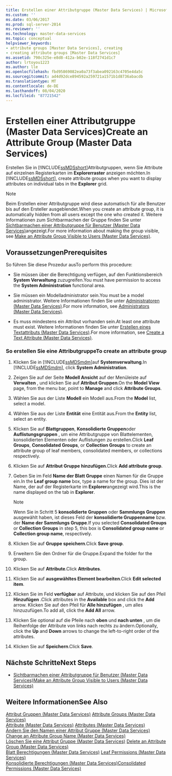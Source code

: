 ```yaml
---
title: Erstellen einer Attributgruppe (Master Data Services) | Microsoft-Dokumentation
ms.custom: ''
ms.date: 03/06/2017
ms.prod: sql-server-2014
ms.reviewer: ''
ms.technology: master-data-services
ms.topic: conceptual
helpviewer_keywords:
- attribute groups [Master Data Services], creating
- creating attribute groups [Master Data Services]
ms.assetid: 798c325e-e8d8-412a-b02e-118f2741d1c7
author: lrtoyou1223
ms.author: lle
ms.openlocfilehash: fbd95869082ea0a73f3abea092163c4705e4da5c
ms.sourcegitcommit: ad4d92dce894592a259721a1571b1d8736abacdb
ms.translationtype: MT
ms.contentlocale: de-DE
ms.lasthandoff: 08/04/2020
ms.locfileid: "87721542"
---
```

# <a name="create-an-attribute-group-master-data-services"></a><span data-ttu-id="bf802-102">Erstellen einer Attributgruppe (Master Data Services)</span><span class="sxs-lookup"><span data-stu-id="bf802-102">Create an Attribute Group (Master Data Services)</span></span>
  <span data-ttu-id="bf802-103">Erstellen Sie in [!INCLUDE[ssMDSshort](../includes/ssmdsshort-md.md)]Attributgruppen, wenn Sie Attribute auf einzelnen Registerkarten im **Explorerraster** anzeigen möchten.</span><span class="sxs-lookup"><span data-stu-id="bf802-103">In [!INCLUDE[ssMDSshort](../includes/ssmdsshort-md.md)], create attribute groups when you want to display attributes on individual tabs in the **Explorer** grid.</span></span>  
  
> [!NOTE]  
>  <span data-ttu-id="bf802-104">Beim Erstellen einer Attributgruppe wird diese automatisch für alle Benutzer bis auf den Ersteller ausgeblendet.</span><span class="sxs-lookup"><span data-stu-id="bf802-104">When you create an attribute group, it is automatically hidden from all users except the one who created it.</span></span> <span data-ttu-id="bf802-105">Weitere Informationen zum Sichtbarmachen der Gruppe finden Sie unter [Sichtbarmachen einer Attributgruppe für Benutzer &#40;Master Data Services&#41;](make-an-attribute-group-visible-to-users-master-data-services.md)angezeigt.</span><span class="sxs-lookup"><span data-stu-id="bf802-105">For more information about making the group visible, see [Make an Attribute Group Visible to Users &#40;Master Data Services&#41;](make-an-attribute-group-visible-to-users-master-data-services.md).</span></span>  
  
## <a name="prerequisites"></a><span data-ttu-id="bf802-106">Voraussetzungen</span><span class="sxs-lookup"><span data-stu-id="bf802-106">Prerequisites</span></span>  
 <span data-ttu-id="bf802-107">So führen Sie diese Prozedur aus</span><span class="sxs-lookup"><span data-stu-id="bf802-107">To perform this procedure:</span></span>  
  
-   <span data-ttu-id="bf802-108">Sie müssen über die Berechtigung verfügen, auf den Funktionsbereich **System Verwaltung** zuzugreifen.</span><span class="sxs-lookup"><span data-stu-id="bf802-108">You must have permission to access the **System Administration** functional area.</span></span>  
  
-   <span data-ttu-id="bf802-109">Sie müssen ein Modelladministrator sein.</span><span class="sxs-lookup"><span data-stu-id="bf802-109">You must be a model administrator.</span></span> <span data-ttu-id="bf802-110">Weitere Informationen finden Sie unter [Administratoren &#40;Master Data Services&#41;](../../2014/master-data-services/administrators-master-data-services.md).</span><span class="sxs-lookup"><span data-stu-id="bf802-110">For more information, see [Administrators &#40;Master Data Services&#41;](../../2014/master-data-services/administrators-master-data-services.md).</span></span>  
  
-   <span data-ttu-id="bf802-111">Es muss mindestens ein Attribut vorhanden sein.</span><span class="sxs-lookup"><span data-stu-id="bf802-111">At least one attribute must exist.</span></span> <span data-ttu-id="bf802-112">Weitere Informationen finden Sie unter [Erstellen eines Textattributs &#40;Master Data Services&#41;](../../2014/master-data-services/create-a-text-attribute-master-data-services.md).</span><span class="sxs-lookup"><span data-stu-id="bf802-112">For more information, see [Create a Text Attribute &#40;Master Data Services&#41;](../../2014/master-data-services/create-a-text-attribute-master-data-services.md).</span></span>  
  
### <a name="to-create-an-attribute-group"></a><span data-ttu-id="bf802-113">So erstellen Sie eine Attributgruppe</span><span class="sxs-lookup"><span data-stu-id="bf802-113">To create an attribute group</span></span>  
  
1.  <span data-ttu-id="bf802-114">Klicken Sie in [!INCLUDE[ssMDSmdm](../includes/ssmdsmdm-md.md)]auf **Systemverwaltung**.</span><span class="sxs-lookup"><span data-stu-id="bf802-114">In [!INCLUDE[ssMDSmdm](../includes/ssmdsmdm-md.md)], click **System Administration**.</span></span>  
  
2.  <span data-ttu-id="bf802-115">Zeigen Sie auf der Seite **Modell Ansicht** auf der Menüleiste auf **Verwalten** , und klicken Sie auf **Attribut Gruppen**.</span><span class="sxs-lookup"><span data-stu-id="bf802-115">On the **Model View** page, from the menu bar, point to **Manage** and click **Attribute Groups**.</span></span>  
  
3.  <span data-ttu-id="bf802-116">Wählen Sie aus der Liste **Modell** ein Modell aus.</span><span class="sxs-lookup"><span data-stu-id="bf802-116">From the **Model** list, select a model.</span></span>  
  
4.  <span data-ttu-id="bf802-117">Wählen Sie aus der Liste **Entität** eine Entität aus.</span><span class="sxs-lookup"><span data-stu-id="bf802-117">From the **Entity** list, select an entity.</span></span>  
  
5.  <span data-ttu-id="bf802-118">Klicken Sie auf **Blattgruppen**, **Konsolidierte Gruppen**oder **Auflistungsgruppen** , um eine Attributgruppe von Blattelementen, konsolidierten Elementen oder Auflistungen zu erstellen.</span><span class="sxs-lookup"><span data-stu-id="bf802-118">Click **Leaf Groups**, **Consolidated Groups**, or **Collection Groups** to create an attribute group of leaf members, consolidated members, or collections respectively.</span></span>  
  
6.  <span data-ttu-id="bf802-119">Klicken Sie auf **Attribut Gruppe hinzufügen**.</span><span class="sxs-lookup"><span data-stu-id="bf802-119">Click **Add attribute group**.</span></span>  
  
7.  <span data-ttu-id="bf802-120">Geben Sie im Feld **Name der Blatt Gruppe** einen Namen für die Gruppe ein.</span><span class="sxs-lookup"><span data-stu-id="bf802-120">In the **Leaf group name** box, type a name for the group.</span></span> <span data-ttu-id="bf802-121">Dies ist der Name, der auf der Registerkarte im **Explorer**angezeigt wird.</span><span class="sxs-lookup"><span data-stu-id="bf802-121">This is the name displayed on the tab in **Explorer**.</span></span>  
  
    > [!NOTE]  
    >  <span data-ttu-id="bf802-122">Wenn Sie in Schritt 5 **konsolidierte Gruppen** oder **Sammlungs Gruppen** ausgewählt haben, ist dieses Feld der **konsolidierte Gruppenname** bzw. der **Name der Sammlungs Gruppe**.</span><span class="sxs-lookup"><span data-stu-id="bf802-122">If you selected **Consolidated Groups** or **Collection Groups** in step 5, this box is **Consolidated group name** or **Collection group name**, respectively.</span></span>  
  
8.  <span data-ttu-id="bf802-123">Klicken Sie auf **Gruppe speichern**.</span><span class="sxs-lookup"><span data-stu-id="bf802-123">Click **Save group**.</span></span>  
  
9. <span data-ttu-id="bf802-124">Erweitern Sie den Ordner für die Gruppe.</span><span class="sxs-lookup"><span data-stu-id="bf802-124">Expand the folder for the group.</span></span>  
  
10. <span data-ttu-id="bf802-125">Klicken Sie auf **Attribute**.</span><span class="sxs-lookup"><span data-stu-id="bf802-125">Click **Attributes**.</span></span>  
  
11. <span data-ttu-id="bf802-126">Klicken Sie auf **ausgewähltes Element bearbeiten**.</span><span class="sxs-lookup"><span data-stu-id="bf802-126">Click **Edit selected item**.</span></span>  
  
12. <span data-ttu-id="bf802-127">Klicken Sie im Feld **verfügbar** auf Attribute, und klicken Sie auf den Pfeil **Hinzufügen** .</span><span class="sxs-lookup"><span data-stu-id="bf802-127">Click attributes in the **Available** box and click the **Add** arrow.</span></span> <span data-ttu-id="bf802-128">Klicken Sie auf den Pfeil für **Alle hinzufügen** , um alles hinzuzufügen.</span><span class="sxs-lookup"><span data-stu-id="bf802-128">To add all, click the **Add All** arrow.</span></span>  
  
13. <span data-ttu-id="bf802-129">Klicken Sie optional auf die Pfeile nach **oben** und **nach unten** , um die Reihenfolge der Attribute von links nach rechts zu ändern.</span><span class="sxs-lookup"><span data-stu-id="bf802-129">Optionally, click the **Up** and **Down** arrows to change the left-to-right order of the attributes.</span></span>  
  
14. <span data-ttu-id="bf802-130">Klicken Sie auf **Speichern**.</span><span class="sxs-lookup"><span data-stu-id="bf802-130">Click **Save**.</span></span>  
  
## <a name="next-steps"></a><span data-ttu-id="bf802-131">Nächste Schritte</span><span class="sxs-lookup"><span data-stu-id="bf802-131">Next Steps</span></span>  
  
-   [<span data-ttu-id="bf802-132">Sichtbarmachen einer Attributgruppe für Benutzer &#40;Master Data Services&#41;</span><span class="sxs-lookup"><span data-stu-id="bf802-132">Make an Attribute Group Visible to Users &#40;Master Data Services&#41;</span></span>](make-an-attribute-group-visible-to-users-master-data-services.md)  
  
## <a name="see-also"></a><span data-ttu-id="bf802-133">Weitere Informationen</span><span class="sxs-lookup"><span data-stu-id="bf802-133">See Also</span></span>  
 <span data-ttu-id="bf802-134">[Attribut Gruppen &#40;Master Data Services&#41;](../../2014/master-data-services/attribute-groups-master-data-services.md) </span><span class="sxs-lookup"><span data-stu-id="bf802-134">[Attribute Groups &#40;Master Data Services&#41;](../../2014/master-data-services/attribute-groups-master-data-services.md) </span></span>  
 <span data-ttu-id="bf802-135">[Attribute &#40;Master Data Services&#41;](../../2014/master-data-services/attributes-master-data-services.md) </span><span class="sxs-lookup"><span data-stu-id="bf802-135">[Attributes &#40;Master Data Services&#41;](../../2014/master-data-services/attributes-master-data-services.md) </span></span>  
 <span data-ttu-id="bf802-136">[Ändern Sie den Namen einer Attribut Gruppe &#40;Master Data Services&#41;](../../2014/master-data-services/change-an-attribute-group-name-master-data-services.md) </span><span class="sxs-lookup"><span data-stu-id="bf802-136">[Change an Attribute Group Name &#40;Master Data Services&#41;](../../2014/master-data-services/change-an-attribute-group-name-master-data-services.md) </span></span>  
 <span data-ttu-id="bf802-137">[Löschen Sie eine Attribut Gruppe &#40;Master Data Services&#41;](../../2014/master-data-services/delete-an-attribute-group-master-data-services.md) </span><span class="sxs-lookup"><span data-stu-id="bf802-137">[Delete an Attribute Group &#40;Master Data Services&#41;](../../2014/master-data-services/delete-an-attribute-group-master-data-services.md) </span></span>  
 <span data-ttu-id="bf802-138">[Blatt Berechtigungen &#40;Master Data Services&#41;](../../2014/master-data-services/leaf-permissions-master-data-services.md) </span><span class="sxs-lookup"><span data-stu-id="bf802-138">[Leaf Permissions &#40;Master Data Services&#41;](../../2014/master-data-services/leaf-permissions-master-data-services.md) </span></span>  
 [<span data-ttu-id="bf802-139">Konsolidierte Berechtigungen &#40;Master Data Services&#41;</span><span class="sxs-lookup"><span data-stu-id="bf802-139">Consolidated Permissions &#40;Master Data Services&#41;</span></span>](../../2014/master-data-services/consolidated-permissions-master-data-services.md)  
  
  
